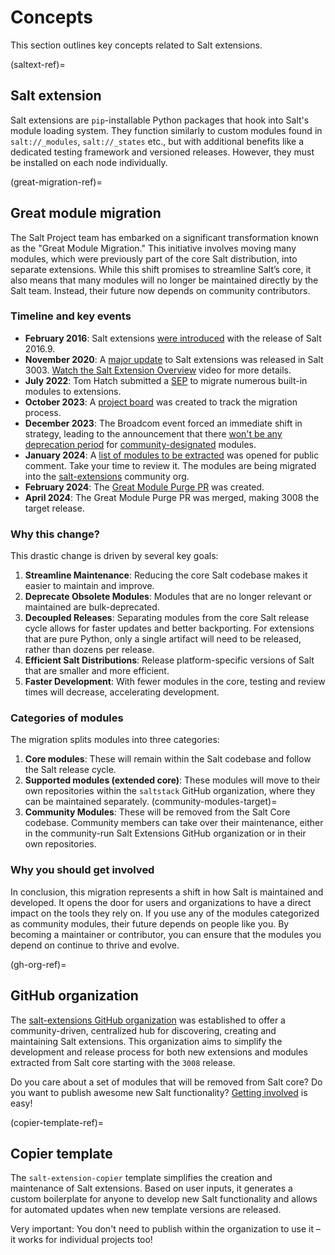 # Concepts

This section outlines key concepts related to Salt extensions.

(saltext-ref)=
## Salt extension

Salt extensions are `pip`-installable Python packages that hook into Salt's module
loading system. They function similarly to custom modules found in `salt://_modules`, `salt://_states` etc., but with additional benefits like a dedicated testing framework and versioned releases. However, they must be installed on each node individually.

(great-migration-ref)=
## Great module migration

The Salt Project team has embarked on a significant transformation known as the "Great Module Migration." This initiative involves moving many modules, which were previously part of the core Salt distribution, into separate extensions. While this shift promises to streamline Salt’s core, it also means that many modules will no longer be maintained directly by the Salt team. Instead, their future now depends on community contributors.

### Timeline and key events

- **February 2016**: Salt extensions [were introduced](https://github.com/saltstack/salt/pull/31218) with the release of Salt 2016.9.
- **November 2020**: A [major update](https://github.com/saltstack/salt/pull/58943) to Salt extensions was released in Salt 3003. [Watch the Salt Extension Overview](https://www.youtube.com/watch?v=hhomJkwxK3Q) video for more details.
- **July 2022**: Tom Hatch submitted a [SEP](https://github.com/saltstack/salt-enhancement-proposals/blob/24660626d9fe26953cd4581be0804ddfd0ceeb90/extention-migration.md) to migrate numerous built-in modules to extensions.
- **October 2023**: A [project board](https://github.com/orgs/salt-extensions/projects/5/views/1) was created to track the migration process.
- **December 2023**: The Broadcom event forced an immediate shift in strategy, leading to the announcement that there <a href="https://www.youtube.com/watch?v=CubGR8rTy3Y&t=1452s">won't be any deprecation period</a> for [community-designated](community-modules-target) modules.
- **January 2024**: A [list of modules to be extracted](https://github.com/saltstack/great-module-migration) was opened for public comment. Take your time to review it. The modules are being migrated into the [salt-extensions](https://github.com/salt-extensions) community org.
- **February 2024**: The [Great Module Purge PR](https://github.com/saltstack/salt/pull/65971) was created.
- **April 2024**: The Great Module Purge PR was merged, making 3008 the target release.

### Why this change?

This drastic change is driven by several key goals:

1. **Streamline Maintenance**: Reducing the core Salt codebase makes it easier to maintain and improve.
2. **Deprecate Obsolete Modules**: Modules that are no longer relevant or maintained are bulk-deprecated.
3. **Decoupled Releases**: Separating modules from the core Salt release cycle allows for faster updates and better backporting. For extensions that are pure Python, only a single artifact will need to be released, rather than dozens per release.
4. **Efficient Salt Distributions**: Release platform-specific versions of Salt that are smaller and more efficient.
5. **Faster Development**: With fewer modules in the core, testing and review times will decrease, accelerating development.

### Categories of modules

The migration splits modules into three categories:

1. **Core modules**: These will remain within the Salt codebase and follow the Salt release cycle.
2. **Supported modules (extended core)**: These modules will move to their own repositories within the `saltstack` GitHub organization, where they can be maintained separately.
(community-modules-target)=
3. **Community Modules**: These will be removed from the Salt Core codebase. Community members can take over their maintenance, either in the community-run Salt Extensions GitHub organization or in their own repositories.

### Why you should get involved

In conclusion, this migration represents a shift in how Salt is maintained and developed. It opens the door for users and organizations to have a direct impact on the tools they rely on. If you use any of the modules categorized as community modules, their future depends on people like you. By becoming a maintainer or contributor, you can ensure that the modules you depend on continue to thrive and evolve.

(gh-org-ref)=
## GitHub organization

The [salt-extensions GitHub organization][saltext-org] was established to offer a community-driven, centralized hub for discovering, creating and maintaining Salt extensions. This organization aims to simplify the development and release process for both new extensions and modules extracted from Salt core starting with the `3008` release.

Do you care about a set of modules that will be removed from Salt core?
Do you want to publish awesome new Salt functionality?
[Getting involved](org-involve-target) is easy!

(copier-template-ref)=
## Copier template

The `salt-extension-copier` template simplifies the creation and maintenance of Salt extensions. Based on user inputs, it generates a custom boilerplate for anyone to develop new Salt functionality and allows for automated updates when new template versions are released.

Very important: You don't need to publish within the organization to use it – it works for individual projects too!


[saltext-org]: https://github.com/salt-extensions
